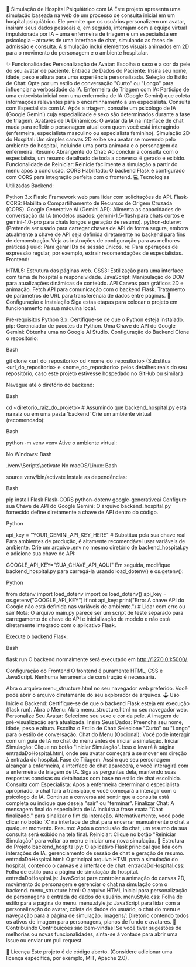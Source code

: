 🏥 Simulação de Hospital Psiquiátrico com IA
Este projeto apresenta uma simulação baseada na web de um processo de consulta inicial em um hospital psiquiátrico. Ele permite que os usuários personalizem um avatar, insiram seus dados pessoais e, em seguida, interajam com a equipe virtual impulsionada por IA – uma enfermeira de triagem e um especialista em psicologia – através de uma interface de chat, simulando as fases de admissão e consulta. A simulação inclui elementos visuais animados em 2D para o movimento do personagem e o ambiente hospitalar.

✨ Funcionalidades
Personalização de Avatar: Escolha o sexo e a cor da pele do seu avatar de paciente.
Entrada de Dados do Paciente: Insira seu nome, idade, peso e altura para uma experiência personalizada.
Seleção do Estilo de Chat: Opte por um estilo de conversação "Curto" ou "Longo" para influenciar a verbosidade da IA.
Enfermeira de Triagem com IA: Participe de uma entrevista inicial com uma enfermeira de IA (Google Gemini) que coleta informações relevantes para o encaminhamento a um especialista.
Consulta com Especialista com IA: Após a triagem, consulte um psicólogo de IA (Google Gemini) cuja especialidade e sexo são determinados durante a fase de triagem.
Avatares de IA Dinâmicos: O avatar da IA na interface de chat muda para refletir o personagem atual com quem você está interagindo (enfermeira, especialista masculino ou especialista feminino).
Simulação 2D do Hospital: Um simples canvas 2D exibe seu avatar se movendo pelo ambiente do hospital, incluindo uma porta animada e o personagem da enfermeira.
Resumo Abrangente do Chat: Ao concluir a consulta com o especialista, um resumo detalhado de toda a conversa é gerado e exibido.
Funcionalidade de Reiniciar: Reinicie facilmente a simulação a partir do menu após a conclusão.
CORS Habilitado: O backend Flask é configurado com CORS para integração perfeita com o frontend.
💻 Tecnologias Utilizadas
Backend:

Python 3.x
Flask: Framework web para lidar com solicitações de API.
Flask-CORS: Habilita o Compartilhamento de Recursos de Origem Cruzada (CORS).
Google Generative AI (Gemini API): Alimenta as capacidades de conversação da IA (modelos usados: gemini-1.5-flash para chats curtos e gemini-1.0-pro para chats longos e geração de resumo).
python-dotenv: (Pretende ser usado para carregar chaves de API de forma segura, embora atualmente a chave de API seja definida diretamente no backend para fins de demonstração. Veja as instruções de configuração para as melhores práticas.)
uuid: Para gerar IDs de sessão únicos.
re: Para operações de expressão regular, por exemplo, extrair recomendações de especialistas.
Frontend:

HTML5: Estrutura das páginas web.
CSS3: Estilização para uma interface com tema de hospital e responsividade.
JavaScript:
Manipulação do DOM para atualizações dinâmicas de conteúdo.
API Canvas para gráficos 2D e animação.
Fetch API para comunicação com o backend Flask.
Tratamento de parâmetros de URL para transferência de dados entre páginas.
🚀 Configuração e Instalação
Siga estas etapas para colocar o projeto em funcionamento na sua máquina local.

Pré-requisitos
Python 3.x: Certifique-se de que o Python esteja instalado.
pip: Gerenciador de pacotes do Python.
Uma Chave de API do Google Gemini: Obtenha uma no Google AI Studio.
Configuração do Backend
Clone o repositório:

Bash

git clone <url_do_repositorio>
cd <nome_do_repositorio>
(Substitua <url_do_repositorio> e <nome_do_repositorio> pelos detalhes reais do seu repositório, caso este projeto estivesse hospedado no GitHub ou similar.)

Navegue até o diretório do backend:

Bash

cd <diretorio_raiz_do_projeto> # Assumindo que backend_hospital.py está na raiz ou em uma pasta 'backend'
Crie um ambiente virtual (recomendado):

Bash

python -m venv venv
Ative o ambiente virtual:

No Windows:
Bash

.\venv\Scripts\activate
No macOS/Linux:
Bash

source venv/bin/activate
Instale as dependências:

Bash

pip install Flask Flask-CORS python-dotenv google-generativeai
Configure sua Chave de API do Google Gemini:
O arquivo backend_hospital.py fornecido define diretamente a chave de API dentro do código.

Python

api_key = "YOUR_GEMINI_API_KEY_HERE" # Substitua pela sua chave real
Para ambientes de produção, é altamente recomendável usar variáveis de ambiente. Crie um arquivo .env no mesmo diretório de backend_hospital.py e adicione sua chave de API:

GOOGLE_API_KEY="SUA_CHAVE_API_AQUI"
Em seguida, modifique backend_hospital.py para carregá-la usando load_dotenv() e os.getenv():

Python

from dotenv import load_dotenv
import os
load_dotenv()
api_key = os.getenv("GOOGLE_API_KEY")
if not api_key:
    print("Erro: A chave API do Google não está definida nas variáveis de ambiente.")
    # Lidar com erro ou sair
Nota: O arquivo main.py parece ser um script de teste separado para carregamento de chave de API e inicialização de modelo e não está diretamente integrado com o aplicativo Flask.

Execute o backend Flask:

Bash

flask run
O backend normalmente será executado em http://127.0.0.1:5000/.

Configuração do Frontend
O frontend é puramente HTML, CSS e JavaScript. Nenhuma ferramenta de construção é necessária.

Abra o arquivo menu_structure.html no seu navegador web preferido.
Você pode abrir o arquivo diretamente do seu explorador de arquivos.
🕹️ Uso
Inicie o Backend: Certifique-se de que o backend Flask esteja em execução (flask run).
Abra o Menu: Abra menu_structure.html no seu navegador web.
Personalize Seu Avatar: Selecione seu sexo e cor da pele. A imagem de pré-visualização será atualizada.
Insira Seus Dados: Preencha seu nome, idade, peso e altura.
Escolha o Estilo de Chat: Selecione "Curto" ou "Longo" para o estilo de conversação.
Chat do Menu (Opcional): Você pode interagir com um guia de IA no chat do menu antes de iniciar a simulação.
Iniciar Simulação: Clique no botão "Iniciar Simulação". Isso o levará à página entradaDoHospital.html, onde seu avatar começará a se mover em direção à entrada do hospital.
Fase de Triagem: Assim que seu personagem alcançar a enfermeira, a interface de chat aparecerá, e você interagirá com a enfermeira de triagem de IA. Siga as perguntas dela, mantendo suas respostas concisas ou detalhadas com base no estilo de chat escolhido.
Consulta com Especialista: Após a enfermeira determinar o especialista apropriado, o chat fará a transição, e você começará a interagir com o psicólogo de IA. Continue a conversa até sentir que a consulta está completa ou indique que deseja "sair" ou "terminar".
Finalizar Chat: A mensagem final do especialista de IA incluirá a frase exata "Chat finalizado." para sinalizar o fim da interação. Alternativamente, você pode clicar no botão 'X' na interface de chat para encerrar manualmente o chat a qualquer momento.
Resumo: Após a conclusão do chat, um resumo da sua consulta será exibido na tela final.
Reiniciar: Clique no botão "Reiniciar Simulação" para voltar ao menu e iniciar uma nova simulação.
📂 Estrutura do Projeto
backend_hospital.py: O aplicativo Flask principal que lida com interações de IA, gerenciamento de sessão de chat e geração de resumo.
entradaDoHospital.html: O principal arquivo HTML para a simulação do hospital, contendo o canvas e a interface de chat.
entradaDoHospital.css: Folha de estilo para a página de simulação do hospital.
entradaDoHospital.js: JavaScript para controlar a animação do canvas 2D, movimento do personagem e gerenciar o chat na simulação com o backend.
menu_structure.html: O arquivo HTML inicial para personalização de personagens e entrada de dados do usuário.
menuStyle.css: Folha de estilo para a página do menu.
menu.style.js: JavaScript para lidar com a personalização do avatar, coleta de dados do usuário, o chat do menu e navegação para a página de simulação.
imagens/: Diretório contendo todos os ativos de imagem para personagens, planos de fundo e avatares.
🤝 Contribuindo
Contribuições são bem-vindas! Se você tiver sugestões de melhorias ou novas funcionalidades, sinta-se à vontade para abrir uma issue ou enviar um pull request.

📝 Licença
Este projeto é de código aberto. (Considere adicionar uma licença específica, por exemplo, MIT, Apache 2.0).
